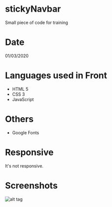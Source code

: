 # stickyNavbar

Small piece of code for training

# Date
01/03/2020

# Languages used in Front
- HTML 5
- CSS 3
- JavaScript

# Others
- Google Fonts

# Responsive
It's not responsive.

# Screenshots

![alt tag](https://user-images.githubusercontent.com/73991398/109138864-21ef6b00-775b-11eb-8818-891df62900b7.PNG)
